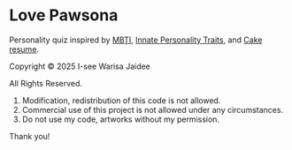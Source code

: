 # Love Pawsona

Personality quiz inspired by [MBTI](https://www.16personalities.com/free-personality-test), [Innate Personality Traits](https://typeofyou.alltheway.tw/en/), and [Cake resume](https://www.cakeresume.com/campaigns/what-cake-r-u/en?locale=en).

Copyright &copy; 2025 I-see Warisa Jaidee

All Rights Reserved.

1. Modification, redistribution of this code is not allowed.
2. Commercial use of this project is not allowed under any circumstances.
3. Do not use my code, artworks without my permission.

Thank you!
